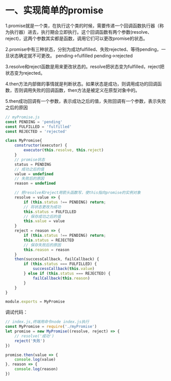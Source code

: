 # 一、实现简单的promise
1.promise就是一个类，在执行这个类的时候，需要传递一个回调函数执行器（称为执行器）进去，执行期会立即执行。这个回调函数有两个参数(resolve、reject)，这两个参数其实都是函数，调用它们可以更改promise的状态。

2.promise中有三种状态，分别为成功fulfilled、失败rejected、等待pending，一旦状态确定就不可更改。
 pending->fulfilled
 pending->rejected

3.resolve和reject函数是用来更改状态的。resolve把状态变为fulfilled，reject把状态变为rejected。
 
4.then方法内部做的事情就是判断状态。如果状态是成功，则调用成功的回调函数，否则调用失败的回调函数，then方法是被定义在原型对象中的。

5.then成功回调有一个参数，表示成功之后的值，失败回调有一个参数，表示失败之后的原因

```javascript
// myPromise.js
const PENDING = 'pending'
const FULFILLED = 'fulfilled'
const REJECTED = 'rejected'

class MyPromise{
    constructor(executor) {
        executor(this.resolve, this.reject)
    }
    // promise状态
    status = PENDING
    // 成功之后的值
    value = undefined
    // 失败后的原因
    reason = undefined

    // 把resolve和reject用箭头函数写，使this指向promise的实例对象
    resolve = value => {
        if (this.status !== PENDING) return;
        // 将状态更改为成功
        this.status = FULFILLED
        // 保存成功之后的值
        this.value = value
    }
    reject = reason => {
        if (this.status !== PENDING) return;
        this.status = REJECTED
        // 保存失败后的原因
        this.reason = reason
    }
    then(successCallback, failCallback) {
        if (this.status === FULFILLED) {
            successCallback(this.value)
        } else if (this.status === REJECTED) {
            failCallback(this.reason)
        }
    }
}

module.exports = MyPromise
```


调试代码：
```javascript
// index.js,终端用命令node index.js执行
const MyPromise = require('./myPromise')
let promise = new MyPromise((resolve, reject) => {
    // resolve('成功')
    reject('失败')
})

promise.then(value => {
    console.log(value)
}, reason => {
    console.log(reason)
})
```